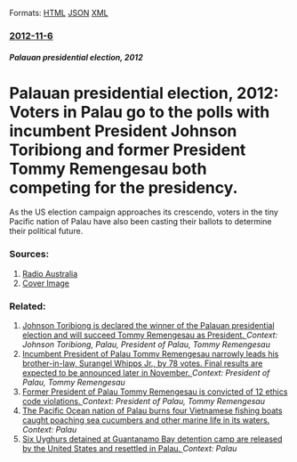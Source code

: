 
Formats: [HTML](/news/2012/11/6/palauan-presidential-election-2012-voters-in-palau-go-to-the-polls-with-incumbent-president-johnson-toribiong-and-former-president-tommy-r.html)  [JSON](/news/2012/11/6/palauan-presidential-election-2012-voters-in-palau-go-to-the-polls-with-incumbent-president-johnson-toribiong-and-former-president-tommy-r.json)  [XML](/news/2012/11/6/palauan-presidential-election-2012-voters-in-palau-go-to-the-polls-with-incumbent-president-johnson-toribiong-and-former-president-tommy-r.xml)  

### [2012-11-6](/news/2012/11/6/index.md)

##### Palauan presidential election, 2012
# Palauan presidential election, 2012: Voters in Palau go to the polls with incumbent President Johnson Toribiong and former President Tommy Remengesau both competing for the presidency. 

As the US election campaign approaches its crescendo, voters in the tiny Pacific nation of Palau have also been casting their ballots to determine their political future.


### Sources:

1. [Radio Australia](http://www.radioaustralia.net.au/international/2012-11-07/palau-votes-for-new-leader-in-shadow-of-us-election/1042298)
1. [Cover Image](http://www.radioaustralia.net.au/sites/default/files/images/2012/11/7/4357434-4x3-700x525_1.jpg)

### Related:

1. [ Johnson Toribiong is declared the winner of the Palauan presidential election and will succeed Tommy Remengesau as President. ](/news/2008/11/6/johnson-toribiong-is-declared-the-winner-of-the-palauan-presidential-election-and-will-succeed-tommy-remengesau-as-president.md) _Context: Johnson Toribiong, Palau, President of Palau, Tommy Remengesau_
2. [Incumbent President of Palau Tommy Remengesau narrowly leads his brother-in-law, Surangel Whipps Jr., by 78 votes. Final results are expected to be announced later in November. ](/news/2016/11/4/incumbent-president-of-palau-tommy-remengesau-narrowly-leads-his-brother-in-law-surangel-whipps-jr-by-78-votes-final-results-are-expecte.md) _Context: President of Palau, Tommy Remengesau_
3. [ Former President of Palau Tommy Remengesau is convicted of 12 ethics code violations. ](/news/2009/11/12/former-president-of-palau-tommy-remengesau-is-convicted-of-12-ethics-code-violations.md) _Context: President of Palau, Tommy Remengesau_
4. [The Pacific Ocean nation of Palau burns four Vietnamese fishing boats caught poaching sea cucumbers and other marine life in its waters. ](/news/2015/06/12/the-pacific-ocean-nation-of-palau-burns-four-vietnamese-fishing-boats-caught-poaching-sea-cucumbers-and-other-marine-life-in-its-waters.md) _Context: Palau_
5. [ Six Uyghurs detained at Guantanamo Bay detention camp are released by the United States and resettled in Palau. ](/news/2009/11/1/six-uyghurs-detained-at-guantanamo-bay-detention-camp-are-released-by-the-united-states-and-resettled-in-palau.md) _Context: Palau_
